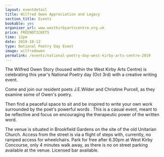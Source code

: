 ```yaml
---
layout: eventdetail
title: Wilfred Owen Appreciation and Legacy
section_title: Events
bookable: yes
organiser_url: www.westkirbyartscentre.org.uk
price: FREENOTICKETS
time: 12pm
date: 2019-10-12
type: National Poetry Day Event
image: wilfredowen  
permalink: /events/national-poetry-day-west-kirby-arts-centre-2019
---
```


The Wilfred Owen Story (housed within the West Kirby Arts Centre) is celebrating this year's National Poetry day (Oct 3rd) with a creative writing event.

Come and join our resident poets J.E.Wilder and Christine Purcell, as they examine some of Owen's poetry.

Then find a peaceful space to sit and be inspired to write your own work surrounded by the poet's powerful words . This is a casual event, meant to be reflective and focus on encouraging the therapeutic power of the written word.


The venue is situated in Brookfield Gardens on the site of the old Unitarian Church. Access from the street is via a flight of steps with, currently, no ramped access for wheelchairs. Park for free after 6.30pm at West Kirby Concourse, only 4 minutes walk away, as there is no on street parking available at the venue. Licensed bar available.
